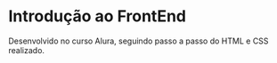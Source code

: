 # Introdução ao FrontEnd

Desenvolvido no curso Alura, seguindo passo a passo do HTML e CSS realizado.
